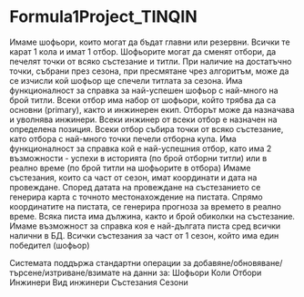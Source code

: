 # Formula1Project_TINQIN

Имаме шофьори, които могат да бъдат главни или резервни. Всички тe карат 1 кола и имат 1 отбор. 
Шофьорите могат да сменят отбори, да печелят точки от всяко състезание и титли.
При наличие на достатъчно точки, събрани през сезона, при пресмятане чрез алгоритъм, може да се изчисли кой шофьор ще спечели титлата за сезона.
Има функционалност за справка за най-успешен шофьор с най-много на брой титли.
Всеки отбор има набор от шофьори, който трябва да са основни (primary), както и инжинерен екип.
Отборът може да назначава и уволнява инжинери. Всеки инжинер от всеки отбор е назначен на определена позиция.
Всеки отбор събира точки от всяко състезание, като отбора с най-много точки печели отборна купа.
Има функционалност за справка кой е най-успешния отбор, като има 2 възможности - успехи в историята (по брой отборни титли) или в реално време (по брой титли на шофьорите в отбора)
Имаме състезания, които са част от сезон, имат координати и дата на провеждане. 
Според датата на провеждане на състезанието се генерира карта с точното местонахождение на пистата.
Спрямо координатите на пистата, се генерира прогноза за времето в реално време.
Всяка писта има дължина, както и брой обиколки на състезание. 
Имаме възможност за справка коя е най-дългата писта сред всички налични в БД.
Всички състезания за част от 1 сезон, който има един победител (шофьор)

Системата поддържа стандартни операции за добавяне/обновяване/търсене/изтриване/взимате на данни за:
Шофьори
Коли
Отбори
Инжинери
Вид инжинери
Състезания
Сезони
